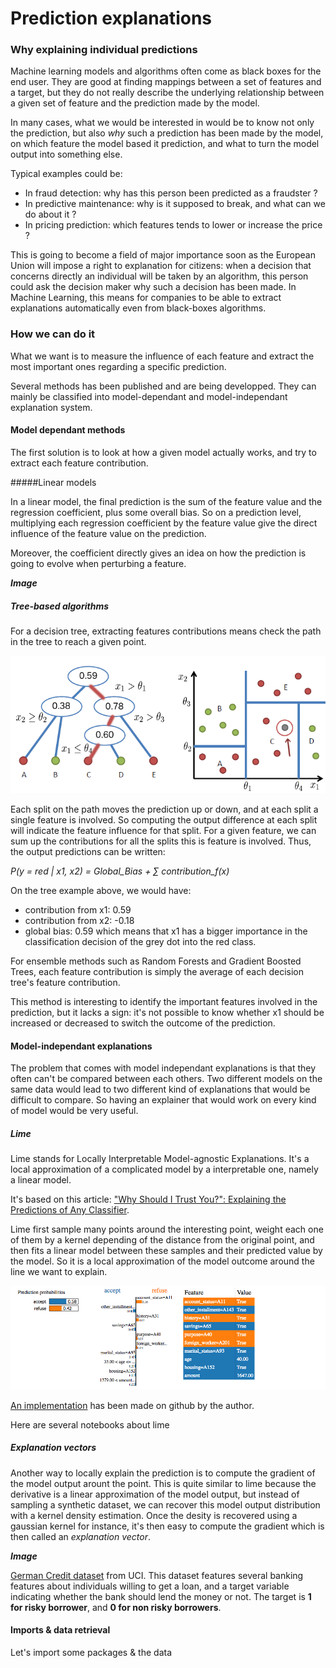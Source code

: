 # Prediction explanations

### Why explaining individual predictions

Machine learning models and algorithms often come as black boxes for the end
user. They are good at finding mappings between a set of features and a target,
but they do not really describe the underlying relationship between a given set
of feature and the prediction made by the model.

In many cases, what we would be interested in would be to know not only the
prediction, but also *why* such a prediction has been made by the model, on which
feature the model based it prediction, and what to turn the model output into
something else.

Typical examples could be:

- In fraud detection: why has this person been predicted as a fraudster ?
- In predictive maintenance: why is it supposed to break, and what can we do about it ?
- In pricing prediction: which features tends to lower or increase the price ?

This is going to become a field of major importance soon as the European Union
will impose a right to explanation for citizens: when a decision that concerns
directly an individual will be taken by an algorithm, this person could ask the
decision maker why such a decision has been made. In Machine Learning, this
means for companies to be able to extract explanations automatically even from
black-boxes algorithms.

### How we can do it

What we want is to measure the influence of each feature and extract the most
important ones regarding a specific prediction.

Several methods has been published and are being developped. They can mainly be
classified into model-dependant and model-independant explanation system.

#### Model dependant methods

The first solution is to look at how a given model actually works, and try to
extract each feature contribution.

#####Linear models

In a linear model, the final prediction is the sum of the feature value and the
regression coefficient, plus some overall bias. So on a prediction level,
multiplying each regression coefficient by the feature value give the direct
influence of the feature value on the prediction.

Moreover, the coefficient directly gives an idea on how the prediction is going
to evolve when perturbing a feature.

***Image***

##### Tree-based algorithms

For a decision tree, extracting features contributions means check the path in
the tree to reach a given point.

![Path through the tree](img/tree1.png)

Each split on the path moves the prediction up or down, and at each split a
single feature is involved. So computing the output difference at each split
will indicate the feature influence for that split. For a given feature, we can
sum up the contributions for all the splits this is feature is involved. Thus,
the output predictions can be written:

*P(y = red | x1, x2) = Global_Bias + ∑ contribution_f(x)*

On the tree example above, we would have:
- contribution from x1: 0.59
- contribution from x2: -0.18
- global bias: 0.59
which means that x1 has a bigger importance in the classification decision of
the grey dot into the red class.

For ensemble methods such as Random Forests and Gradient Boosted Trees, each
feature contribution is simply the average of each decision tree's feature
contribution.

This method is interesting to identify the important features involved in the
prediction, but it lacks a sign: it's not possible to know whether x1 should be
increased or decreased to switch the outcome of the prediction.


#### Model-independant explanations

The problem that comes with model independant explanations is that they often
can't be compared between each others. Two different models on the same data
would lead to two different kind of explanations that would be difficult to
compare. So having an explainer that would work on every kind of model would be
very useful.

##### Lime

Lime stands for Locally Interpretable Model-agnostic Explanations. It's a local
approximation of a complicated model by a interpretable one, namely a linear
model.

It's based on this article: ["Why Should I Trust You?": Explaining the
Predictions of Any Classifier](https://arxiv.org/abs/1602.04938).

Lime first sample many points around the interesting point, weight each one of
them by a kernel depending of the distance from the original point, and then
fits a linear model between these samples and their predicted value by the
model. So it is a local approximation of the model outcome around the line we
want to explain.

![Lime explanations](img/lime.png)

[An implementation](http://github.com/marcotcr/lime) has been made on github by
the author.

Here are several notebooks about lime

##### Explanation vectors

Another way to locally explain the prediction is to compute the gradient of the
model output arount the point. This is quite similar to lime because the
derivative is a linear approximation of the model output, but instead of
sampling a synthetic dataset, we can recover this model output distribution
with a kernel density estimation. Once the desity is recovered using a gaussian
kernel for instance, it's then easy to compute the gradient which is then
called an *explanation vector*.

***Image***



[German Credit dataset](https://archive.ics.uci.edu/ml/datasets/Statlog+%28German+Credit+Data%29)
from UCI. This dataset features several banking features about individuals
willing to get a loan, and a target variable indicating whether the bank should
lend the money or not. The target is **1 for risky borrower**, and **0 for non
risky borrowers**.

#### Imports & data retrieval

Let's import some packages & the data

